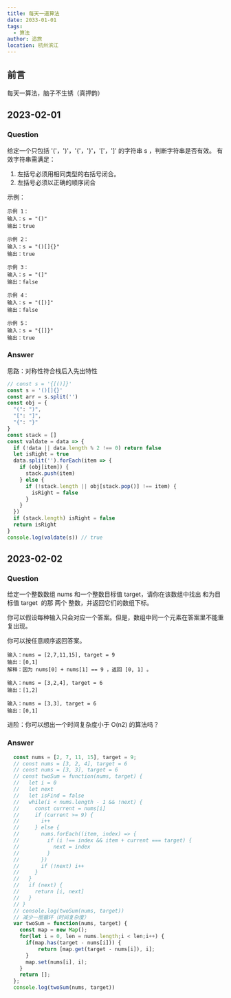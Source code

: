 ```yaml
---
title: 每天一道算法
date: 2033-01-01
tags: 
  - 算法
author: 追旅
location: 杭州滨江
---
```


## 前言

每天一算法，脑子不生锈（真押韵）

## 2023-02-01

### Question

给定一个只包括 '('，')'，'{'，'}'，'['，']' 的字符串 s ，判断字符串是否有效。 有效字符串需满足：

1. 左括号必须用相同类型的右括号闭合。
2. 左括号必须以正确的顺序闭合

示例：

```
示例 1：
输入：s = "()"
输出：true

示例 2：
输入：s = "()[]{}"
输出：true

示例 3：
输入：s = "(]"
输出：false

示例 4：
输入：s = "([)]"
输出：false

示例 5：
输入：s = "{[]}"
输出：true
```

### Answer

思路：对称性符合栈后入先出特性

```js
// const s = '{[()]}'
const s = '()[]{}'
const arr = s.split('')
const obj = {
  "(": ")",
  "[": "]",
  "{": "}"
}
const stack = []
const valdate = data => {
  if (!data || data.length % 2 !== 0) return false
  let isRight = true
  data.split('').forEach(item => {
    if (obj[item]) {
      stack.push(item)
    } else {
      if (!stack.length || obj[stack.pop()] !== item) {
        isRight = false
      }
    }
  })
  if (stack.length) isRight = false
  return isRight
}
console.log(valdate(s)) // true
```

## 2023-02-02

### Question

给定一个整数数组 nums 和一个整数目标值 target，请你在该数组中找出 和为目标值 target  的那 两个 整数，并返回它们的数组下标。

你可以假设每种输入只会对应一个答案。但是，数组中同一个元素在答案里不能重复出现。

你可以按任意顺序返回答案。

```
输入：nums = [2,7,11,15], target = 9
输出：[0,1]
解释：因为 nums[0] + nums[1] == 9 ，返回 [0, 1] 。

输入：nums = [3,2,4], target = 6
输出：[1,2]

输入：nums = [3,3], target = 6
输出：[0,1]
```

进阶：你可以想出一个时间复杂度小于 O(n2) 的算法吗？

### Answer

```js
  const nums = [2, 7, 11, 15], target = 9;
  // const nums = [3, 2, 4], target = 6
  // const nums = [3, 3], target = 6
  // const twoSum = function(nums, target) {
  //   let i = 0
  //   let next
  //   let isFind = false
  //   while(i < nums.length - 1 && !next) {
  //     const current = nums[i]
  //     if (current >= 9) {
  //       i++
  //     } else {
  //       nums.forEach((item, index) => {
  //         if (i !== index && item + current === target) {
  //           next = index
  //         }
  //       })
  //       if (!next) i++
  //     }
  //   }
  //   if (next) {
  //     return [i, next]
  //   }
  // }
  // console.log(twoSum(nums, target))
  // 减少一层循环（时间复杂度）
  var twoSum = function(nums, target) {
    const map = new Map();
    for(let i = 0, len = nums.length;i < len;i++) {
      if(map.has(target - nums[i])) {
          return [map.get(target - nums[i]), i];
      }
      map.set(nums[i], i);
    }
    return [];
  };
  console.log(twoSum(nums, target))
```
